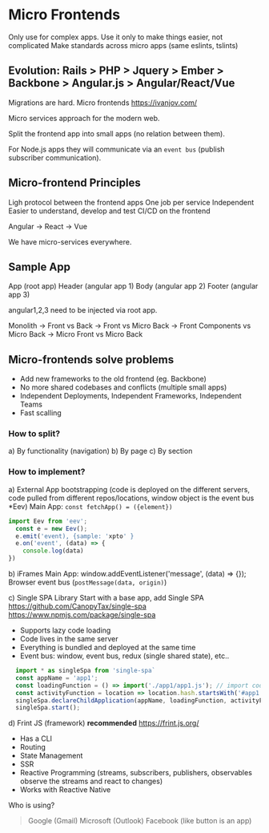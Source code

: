 # Micro Frontends
Only use for complex apps.
Use it only to make things easier, not complicated
Make standards across micro apps (same eslints, tslints)
## Evolution: Rails > PHP > Jquery > Ember > Backbone > Angular.js > Angular/React/Vue
Migrations are hard.
Micro frontends
https://ivanjov.com/

Micro services approach for the modern web.

Split the frontend app into small apps (no relation between them).

For Node.js apps they will communicate via an `event bus` (publish subscriber communication).

## Micro-frontend Principles
Ligh protocol between the frontend apps
One job per service
Independent
Easier to understand, develop and test
CI/CD on the frontend

Angular -> React -> Vue

We have micro-services everywhere.

## Sample App
App (root app)
  Header (angular app 1)
  Body (angular app 2)
  Footer (angular app 3)

angular1,2,3 need to be injected via root app.

Monolith -> Front vs Back -> Front vs Micro Back -> Front Components vs Micro Back -> Micro Front vs Micro Back

## Micro-frontends solve problems
- Add new frameworks to the old frontend (eg. Backbone)
- No more shared codebases and conflicts (multiple small apps)
- Independent Deployments, Independent Frameworks, Independent Teams
- Fast scalling

### How to split?
a) By functionality (navigation)
b) By page
c) By section

### How to implement?
a) External App bootstrapping (code is deployed on the different servers, code pulled from different repos/locations, window object is the event bus *Eev)
  Main App: `const fetchApp() = ({element})`

  ```js
  import Eev from 'eev';
    const e = new Eev();
    e.emit('event), {sample: 'xpto' }
    e.on('event', (data) => {
      console.log(data)
  })
  ```

b) iFrames
  Main App: window.addEventListener('message', (data) => {});
  Browser event bus (`postMessage(data, origin)`)

c) Single SPA Library
  Start with a base app, add Single SPA
  https://github.com/CanopyTax/single-spa
  https://www.npmjs.com/package/single-spa
  * Supports lazy code loading
  * Code lives in the same server
  * Everything is bundled and deployed at the same time
  * Event bus: window, event bus, redux (single shared state), etc..

```js
  import * as singleSpa from 'single-spa`
  const appName = 'app1';
  const loadingFunction = () => import('./app1/app1.js'); // import code for the child app
  const activityFunction = location => location.hash.startsWith('#app1');
  singleSpa.declareChildApplication(appName, loadingFunction, activityFunction);
  singleSpa.start();
```

d) Frint JS (framework) **recommended**
  https://frint.js.org/
  * Has a CLI
  * Routing
  * State Management
  * SSR
  * Reactive Programming (streams, subscribers, publishers, observables observe the streams and react to changes)
  * Works with Reactive Native

Who is using?
> Google (Gmail)
> Microsoft (Outlook)
> Facebook (like button is an app)




